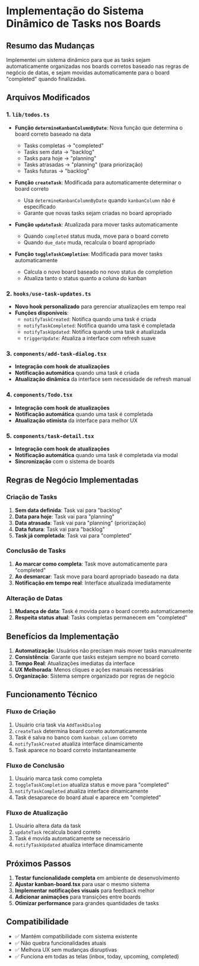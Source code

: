 # Implementação do Sistema Dinâmico de Tasks nos Boards

## Resumo das Mudanças

Implementei um sistema dinâmico para que as tasks sejam automaticamente organizadas nos boards corretos baseado nas regras de negócio de datas, e sejam movidas automaticamente para o board "completed" quando finalizadas.

## Arquivos Modificados

### 1. `lib/todos.ts`
- **Função `determineKanbanColumnByDate`**: Nova função que determina o board correto baseado na data
  - Tasks completas → "completed"
  - Tasks sem data → "backlog"
  - Tasks para hoje → "planning"
  - Tasks atrasadas → "planning" (para priorização)
  - Tasks futuras → "backlog"

- **Função `createTask`**: Modificada para automaticamente determinar o board correto
  - Usa `determineKanbanColumnByDate` quando `kanbanColumn` não é especificado
  - Garante que novas tasks sejam criadas no board apropriado

- **Função `updateTask`**: Atualizada para mover tasks automaticamente
  - Quando `completed` status muda, move para o board correto
  - Quando `due_date` muda, recalcula o board apropriado

- **Função `toggleTaskCompletion`**: Modificada para mover tasks automaticamente
  - Calcula o novo board baseado no novo status de completion
  - Atualiza tanto o status quanto a coluna do kanban

### 2. `hooks/use-task-updates.ts`
- **Novo hook personalizado** para gerenciar atualizações em tempo real
- **Funções disponíveis**:
  - `notifyTaskCreated`: Notifica quando uma task é criada
  - `notifyTaskCompleted`: Notifica quando uma task é completada
  - `notifyTaskUpdated`: Notifica quando uma task é atualizada
  - `triggerUpdate`: Atualiza a interface com refresh suave

### 3. `components/add-task-dialog.tsx`
- **Integração com hook de atualizações**
- **Notificação automática** quando uma task é criada
- **Atualização dinâmica** da interface sem necessidade de refresh manual

### 4. `components/Todo.tsx`
- **Integração com hook de atualizações**
- **Notificação automática** quando uma task é completada
- **Atualização otimista** da interface para melhor UX

### 5. `components/task-detail.tsx`
- **Integração com hook de atualizações**
- **Notificação automática** quando uma task é completada via modal
- **Sincronização** com o sistema de boards

## Regras de Negócio Implementadas

### Criação de Tasks
1. **Sem data definida**: Task vai para "backlog"
2. **Data para hoje**: Task vai para "planning"
3. **Data atrasada**: Task vai para "planning" (priorização)
4. **Data futura**: Task vai para "backlog"
5. **Task já completada**: Task vai para "completed"

### Conclusão de Tasks
1. **Ao marcar como completa**: Task move automaticamente para "completed"
2. **Ao desmarcar**: Task move para board apropriado baseado na data
3. **Notificação em tempo real**: Interface atualizada imediatamente

### Alteração de Datas
1. **Mudança de data**: Task é movida para o board correto automaticamente
2. **Respeita status atual**: Tasks completas permanecem em "completed"

## Benefícios da Implementação

1. **Automatização**: Usuários não precisam mais mover tasks manualmente
2. **Consistência**: Garante que tasks estejam sempre no board correto
3. **Tempo Real**: Atualizações imediatas da interface
4. **UX Melhorada**: Menos cliques e ações manuais necessárias
5. **Organização**: Sistema sempre organizado por regras de negócio

## Funcionamento Técnico

### Fluxo de Criação
1. Usuário cria task via `AddTaskDialog`
2. `createTask` determina board correto automaticamente
3. Task é salva no banco com `kanban_column` correto
4. `notifyTaskCreated` atualiza interface dinamicamente
5. Task aparece no board correto instantaneamente

### Fluxo de Conclusão
1. Usuário marca task como completa
2. `toggleTaskCompletion` atualiza status e move para "completed"
3. `notifyTaskCompleted` atualiza interface dinamicamente
4. Task desaparece do board atual e aparece em "completed"

### Fluxo de Atualização
1. Usuário altera data da task
2. `updateTask` recalcula board correto
3. Task é movida automaticamente se necessário
4. `notifyTaskUpdated` atualiza interface dinamicamente

## Próximos Passos

1. **Testar funcionalidade completa** em ambiente de desenvolvimento
2. **Ajustar kanban-board.tsx** para usar o mesmo sistema
3. **Implementar notificações visuais** para feedback melhor
4. **Adicionar animações** para transições entre boards
5. **Otimizar performance** para grandes quantidades de tasks

## Compatibilidade

- ✅ Mantém compatibilidade com sistema existente
- ✅ Não quebra funcionalidades atuais
- ✅ Melhora UX sem mudanças disruptivas
- ✅ Funciona em todas as telas (inbox, today, upcoming, completed) 